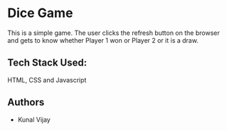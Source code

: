 
# Dice Game

This is a simple game. The user clicks the refresh button on the browser and gets to know whether Player 1 won or Player 2 or it is a draw.




## Tech Stack Used: 

HTML, CSS and Javascript
## Authors

- Kunal Vijay
